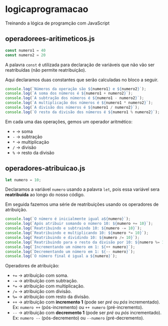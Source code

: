 # logicaprogramacao

Treinando a lógica de programção com JavaScript

## operadorees-aritimeticos.js

~~~js
const numero1 = 40
const numero2 = 20
~~~

A palavra `const` é utilizada para declaração de variáveis que não vão ser reatribuídas (não permite reatribuição).

Aqui declaramos duas constantes que serão calculadas no bloco a seguir.

~~~js
console.log(`Números da operação são ${numero1} e ${numero2}`);
console.log(`A soma dos números é ${numero1 + numero2}`);
console.log(`A subtração dos números é ${numero1 - numero2}`);
console.log(`A multiplicação dos números é ${numero1 * numero2}`);
console.log(`A divisão dos números é ${numero1 / numero2}`);
console.log(`O resto da divisão dos números é ${numero1 % numero2}`);
~~~

Em cada uma das operações, gemos um operador aritmético:

*   `+` -> soma
*   `-` -> subtração
*   `*` -> multiplicação
*   `/` -> divisão
*   `%` -> resto da divisão

## operadores-atribuicao.js
~~~js
let numero = 10;
~~~

Declaramos a variável `numero` usando a palavra `let`, pois essa variável sera **reatribuída** ao longo do nosso código.

Em seguida fazemos uma série de reatribuições usando os operadores de atribuíção.

~~~js
console.log(`O número é inicialmente igual a${numero}`);
console.log(`Após atribuir somando o número 10: ${numero += 10}`);
console.log(`Reatribuindo e subtraindo 10: ${numero -= 10}`);
console.log(`Reatribuindo e multiplicando 10: ${numero *= 10}`);
console.log(`Reatribuindo e dividindo 10: ${numero /= 10}`);
console.log(`Reatribuindo para o resto da divisão por 10: ${numero %= 10}`);
console.log(`Incrementando um número em 1: ${++ numero}`);
console.log(`Decrementando um número em 1: ${-- numero}`);
console.log(`O número final é igual a ${numero}`);
~~~

Operadores de atribuíção:

*   `+=` -> atribuíção com soma.
*   `-=` -> atribuíção com subtração.
*   `*=` -> atribuição com multiplicação.
*   `/=` -> atribuição com divisão.
*   `%=` -> atribuição com resto da divisão.
*   `++` -> atribuição com **incremento 1** (pode ser *pré* ou *pós* incrementado). Ex: `numero ++` (pós-incremento) ou `++ numero` (pré-incremento).
*   `--` -> atribuição com **decremento 1** (pode ser *pré* ou *pós* incrementado). Ex: `numero --` (pós-decremento) ou `--numero` (pré-decremento).

